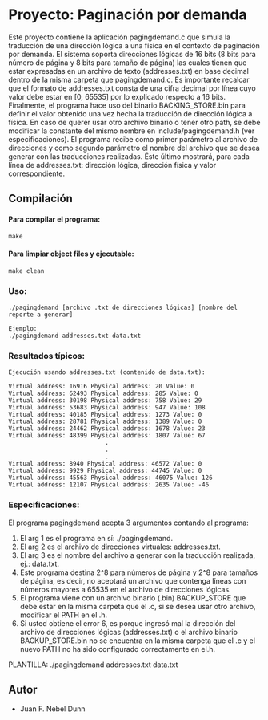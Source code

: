 # Proyecto: Paginación por demanda
Este proyecto contiene la aplicación pagingdemand.c que simula la traducción de una dirección lógica a una física en el contexto de paginación por demanda. El sistema soporta direcciones lógicas de 16 bits (8 bits para número de página y 8 bits para tamaño de página) las cuales tienen que estar expresadas en un archivo de texto (addresses.txt) en base decimal dentro de la misma carpeta que pagingdemand.c. Es importante recalcar que el formato de addresses.txt consta de una cifra decimal por línea cuyo valor debe estar en [0, 65535] por lo explicado respecto a 16 bits. Finalmente, el programa hace uso del binario BACKING_STORE.bin para definir el valor obtenido una vez hecha la traducción de dirección lógica a física. En caso de querer usar otro archivo binario o tener otro path, se debe modificar la constante del mismo nombre en include/pagingdemand.h (ver especificaciones). El programa recibe como primer parámetro al archivo de direcciones y como segundo parámetro el nombre del archivo que se desea generar con las traducciones realizadas. Éste último mostrará, para cada línea de addresses.txt: dirección lógica, dirección física y valor correspondiente. 

## Compilación


#### Para compilar el programa:
```
make
```

#### Para limpiar object files y ejecutable:
```
make clean
```

### Uso:

```
./pagingdemand [archivo .txt de direcciones lógicas] [nombre del reporte a generar]

Ejemplo:
./pagingdemand addresses.txt data.txt

```
### Resultados típicos:<br/>

```
Ejecución usando addresses.txt (contenido de data.txt):

Virtual address: 16916 Physical address: 20 Value: 0
Virtual address: 62493 Physical address: 285 Value: 0
Virtual address: 30198 Physical address: 758 Value: 29
Virtual address: 53683 Physical address: 947 Value: 108
Virtual address: 40185 Physical address: 1273 Value: 0
Virtual address: 28781 Physical address: 1389 Value: 0
Virtual address: 24462 Physical address: 1678 Value: 23
Virtual address: 48399 Physical address: 1807 Value: 67
                           .
                           .
                           .
Virtual address: 8940 Physical address: 46572 Value: 0
Virtual address: 9929 Physical address: 44745 Value: 0
Virtual address: 45563 Physical address: 46075 Value: 126
Virtual address: 12107 Physical address: 2635 Value: -46

```



### Especificaciones:<br/>
El programa pagingdemand acepta 3 argumentos contando al programa:
1) El arg 1 es el programa en sí: ./pagingdemand.
2) El arg 2 es el archivo de direcciones virtuales: addresses.txt.
3) El arg 3 es el nombre del archivo a generar con la traducción realizada, ej.: data.txt.
4) Este programa destina 2^8 para números de página y 2^8 para tamaños de página, es decir, no aceptará un archivo que contenga líneas con números mayores a 65535 en el archivo de direcciones lógicas.
5) El programa viene con un archivo binario (.bin) BACKUP_STORE que debe estar en la misma carpeta que el .c, si se desea usar otro archivo, modificar el PATH en el .h.
6) Si usted obtiene el error 6, es porque ingresó mal la dirección del archivo de direcciones lógicas (addresses.txt) o el archivo binario BACKUP_STORE.bin no se encuentra en la misma carpeta que el .c y el nuevo PATH no ha sido configurado correctamente en el.h.




PLANTILLA:          ./pagingdemand addresses.txt data.txt



## Autor
- Juan F. Nebel Dunn

